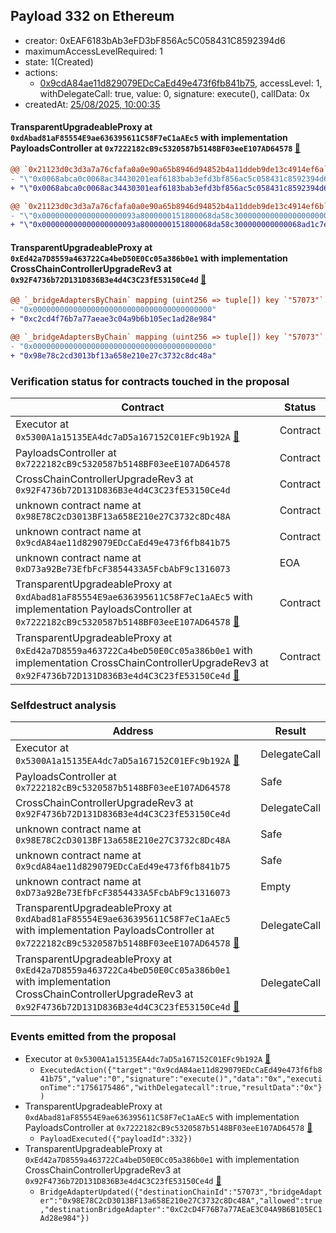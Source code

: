 ## Payload 332 on Ethereum

- creator: 0xEAF6183bAb3eFD3bF856Ac5C058431C8592394d6
- maximumAccessLevelRequired: 1
- state: 1(Created)
- actions:
  - [0x9cdA84ae11d829079EDcCaEd49e473f6fb841b75](https://etherscan.io/tx/0x9cdA84ae11d829079EDcCaEd49e473f6fb841b75), accessLevel: 1, withDelegateCall: true, value: 0, signature: execute(), callData: 0x
- createdAt: [25/08/2025, 10:00:35](https://etherscan.io/tx/0xa7d2cf4e1b7a26977449e07cb16924eadad5b3fbed9133d063e9cfb75bdcf84f)

#### TransparentUpgradeableProxy at `0xdAbad81aF85554E9ae636395611C58F7eC1aAEc5` with implementation PayloadsController at `0x7222182cB9c5320587b5148BF03eeE107AD64578` [:ghost:](https://github.com/bgd-labs/aave-address-book  "GovernanceV3Ethereum.PAYLOADS_CONTROLLER")

```diff
@@ `0x21123d0c3d3a7a76cfafa0a0e90a65b8946d94852b4a11ddeb9de13c4914ef6a` raw  @@
- "\"0x0068abca0c0068ac34430201eaf6183bab3efd3bf856ac5c058431c8592394d6\""
+ "\"0x0068abca0c0068ac34430301eaf6183bab3efd3bf856ac5c058431c8592394d6\""

@@ `0x21123d0c3d3a7a76cfafa0a0e90a65b8946d94852b4a11ddeb9de13c4914ef6b` raw  @@
- "\"0x000000000000000000093a8000000151800068da58c300000000000000000000\""
+ "\"0x000000000000000000093a8000000151800068da58c300000000000068ad1c7e\""

```
#### TransparentUpgradeableProxy at `0xEd42a7D8559a463722Ca4beD50E0Cc05a386b0e1` with implementation CrossChainControllerUpgradeRev3 at `0x92F4736b72D131D836B3e4d4C3C23fE53150Ce4d` [:ghost:](https://github.com/bgd-labs/aave-address-book  "GovernanceV3Ethereum.CROSS_CHAIN_CONTROLLER")

```diff
@@ `_bridgeAdaptersByChain` mapping (uint256 => tuple[]) key `"57073"`.0.destinationBridgeAdapter @@
- "0x0000000000000000000000000000000000000000"
+ "0xc2cd4f76b7a77aeae3c04a9b6b105ec1ad28e984"

@@ `_bridgeAdaptersByChain` mapping (uint256 => tuple[]) key `"57073"`.0.currentChainBridgeAdapter @@
- "0x0000000000000000000000000000000000000000"
+ "0x98e78c2cd3013bf13a658e210e27c3732c8dc48a"

```
### Verification status for contracts touched in the proposal

| Contract | Status |
|---------|------------|
| Executor at `0x5300A1a15135EA4dc7aD5a167152C01EFc9b192A` [:ghost:](https://github.com/bgd-labs/aave-address-book  "AaveV2Ethereum.POOL_ADMIN") | Contract |
| PayloadsController at `0x7222182cB9c5320587b5148BF03eeE107AD64578` | Contract |
| CrossChainControllerUpgradeRev3 at `0x92F4736b72D131D836B3e4d4C3C23fE53150Ce4d` | Contract |
| unknown contract name at `0x98E78C2cD3013BF13a658E210e27C3732c8Dc48A` | Contract |
| unknown contract name at `0x9cdA84ae11d829079EDcCaEd49e473f6fb841b75` | Contract |
| unknown contract name at `0xD73a92Be73EfbFcF3854433A5FcbAbF9c1316073` | EOA |
| TransparentUpgradeableProxy at `0xdAbad81aF85554E9ae636395611C58F7eC1aAEc5` with implementation PayloadsController at `0x7222182cB9c5320587b5148BF03eeE107AD64578` [:ghost:](https://github.com/bgd-labs/aave-address-book  "GovernanceV3Ethereum.PAYLOADS_CONTROLLER") | Contract |
| TransparentUpgradeableProxy at `0xEd42a7D8559a463722Ca4beD50E0Cc05a386b0e1` with implementation CrossChainControllerUpgradeRev3 at `0x92F4736b72D131D836B3e4d4C3C23fE53150Ce4d` [:ghost:](https://github.com/bgd-labs/aave-address-book  "GovernanceV3Ethereum.CROSS_CHAIN_CONTROLLER") | Contract |

### Selfdestruct analysis

| Address | Result |
|---------|------------|
| Executor at `0x5300A1a15135EA4dc7aD5a167152C01EFc9b192A` [:ghost:](https://github.com/bgd-labs/aave-address-book  "AaveV2Ethereum.POOL_ADMIN") | DelegateCall |
| PayloadsController at `0x7222182cB9c5320587b5148BF03eeE107AD64578` | Safe |
| CrossChainControllerUpgradeRev3 at `0x92F4736b72D131D836B3e4d4C3C23fE53150Ce4d` | DelegateCall |
| unknown contract name at `0x98E78C2cD3013BF13a658E210e27C3732c8Dc48A` | Safe |
| unknown contract name at `0x9cdA84ae11d829079EDcCaEd49e473f6fb841b75` | Safe |
| unknown contract name at `0xD73a92Be73EfbFcF3854433A5FcbAbF9c1316073` | Empty |
| TransparentUpgradeableProxy at `0xdAbad81aF85554E9ae636395611C58F7eC1aAEc5` with implementation PayloadsController at `0x7222182cB9c5320587b5148BF03eeE107AD64578` [:ghost:](https://github.com/bgd-labs/aave-address-book  "GovernanceV3Ethereum.PAYLOADS_CONTROLLER") | DelegateCall |
| TransparentUpgradeableProxy at `0xEd42a7D8559a463722Ca4beD50E0Cc05a386b0e1` with implementation CrossChainControllerUpgradeRev3 at `0x92F4736b72D131D836B3e4d4C3C23fE53150Ce4d` [:ghost:](https://github.com/bgd-labs/aave-address-book  "GovernanceV3Ethereum.CROSS_CHAIN_CONTROLLER") | DelegateCall |

### Events emitted from the proposal

- Executor at `0x5300A1a15135EA4dc7aD5a167152C01EFc9b192A` [:ghost:](https://github.com/bgd-labs/aave-address-book  "AaveV2Ethereum.POOL_ADMIN")
  - `ExecutedAction({"target":"0x9cdA84ae11d829079EDcCaEd49e473f6fb841b75","value":"0","signature":"execute()","data":"0x","executionTime":"1756175486","withDelegatecall":true,"resultData":"0x"})`
- TransparentUpgradeableProxy at `0xdAbad81aF85554E9ae636395611C58F7eC1aAEc5` with implementation PayloadsController at `0x7222182cB9c5320587b5148BF03eeE107AD64578` [:ghost:](https://github.com/bgd-labs/aave-address-book  "GovernanceV3Ethereum.PAYLOADS_CONTROLLER")
  - `PayloadExecuted({"payloadId":332})`
- TransparentUpgradeableProxy at `0xEd42a7D8559a463722Ca4beD50E0Cc05a386b0e1` with implementation CrossChainControllerUpgradeRev3 at `0x92F4736b72D131D836B3e4d4C3C23fE53150Ce4d` [:ghost:](https://github.com/bgd-labs/aave-address-book  "GovernanceV3Ethereum.CROSS_CHAIN_CONTROLLER")
  - `BridgeAdapterUpdated({"destinationChainId":"57073","bridgeAdapter":"0x98E78C2cD3013BF13a658E210e27C3732c8Dc48A","allowed":true,"destinationBridgeAdapter":"0xC2cD4F76B7a77AEaE3C04A9B6B105EC1Ad28e984"})`
